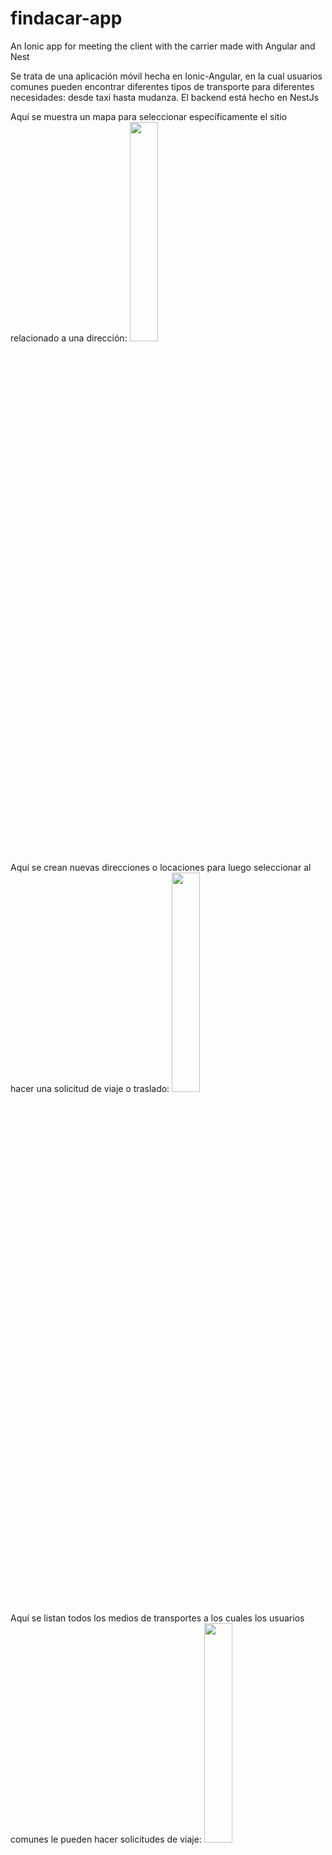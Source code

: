 # findacar-app
An Ionic app for meeting the client with the carrier made with Angular and Nest

Se trata de una aplicación móvil hecha en Ionic-Angular, en la cual usuarios comunes pueden encontrar diferentes tipos de transporte para diferentes necesidades: desde taxi hasta mudanza. El backend está hecho en NestJs

Aquí se muestra un mapa para seleccionar específicamente el sitio relacionado a una dirección:
<img src='https://github.com/ydgcdeveloper/findacar-app/assets/63915445/acabe768-b1c3-4c51-9286-ab88cde6be52' width='30%'>


Aquí se crean nuevas direcciones o locaciones para luego seleccionar al hacer una solicitud de viaje o traslado:
<img src='https://github.com/ydgcdeveloper/findacar-app/assets/63915445/cc9692ab-e512-45ec-b6fb-c204b1f4d499' width='30%'>


Aquí se listan todos los medios de transportes a los cuales los usuarios comunes le pueden hacer solicitudes de viaje:
<img src='https://github.com/ydgcdeveloper/findacar-app/assets/63915445/fdf07725-a22e-4376-ac87-92aec3521bce' width='30%'>
